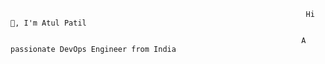                                                                       Hi 👋, I'm Atul Patil
                                                                      
                                                                     A passionate DevOps Engineer from India
                                                                     

